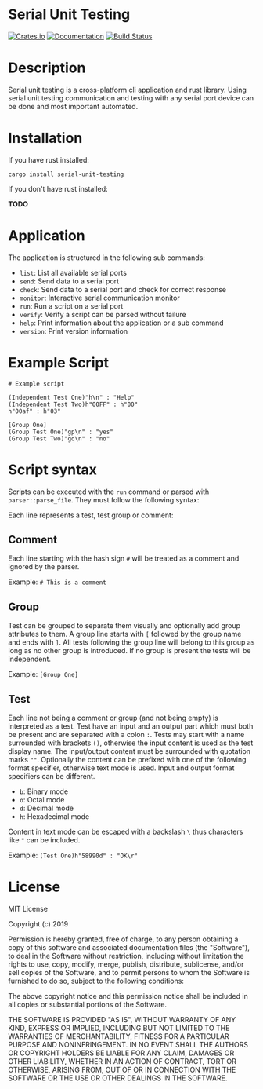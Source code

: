 # Serial Unit Testing

[![Crates.io](https://img.shields.io/crates/v/serial-unit-testing.svg)](https://crates.io/crates/serial-unit-testing)
[![Documentation](https://docs.rs/serial-unit-testing/badge.svg)](https://docs.rs/crate/serial-unit-testing)
[![Build Status](https://travis-ci.org/markatk/serial-unit-testing.svg?branch=master)](https://travis-ci.org/markatk/serial-unit-testing)

# Description

Serial unit testing is a cross-platform cli application and rust library. Using serial unit testing communication and testing with any serial port device can be done and most important automated.

# Installation

If you have rust installed:

```
cargo install serial-unit-testing
```

If you don't have rust installed:

**TODO**

# Application

The application is structured in the following sub commands:

- `list`: List all available serial ports
- `send`: Send data to a serial port
- `check`: Send data to a serial port and check for correct response
- `monitor`: Interactive serial communication monitor
- `run`: Run a script on a serial port
- `verify`: Verify a script can be parsed without failure
- `help`: Print information about the application or a sub command
- `version`: Print version information

# Example Script

```
# Example script

(Independent Test One)"h\n" : "Help"
(Independent Test Two)h"00FF" : h"00"
h"00af" : h"03"

[Group One]
(Group Test One)"gp\n" : "yes"
(Group Test Two)"gq\n" : "no"
```

# Script syntax

Scripts can be executed with the `run` command or parsed with `parser::parse_file`. They must follow the following syntax:

Each line represents a test, test group or comment:

## Comment

Each line starting with the hash sign `#` will be treated as a comment and ignored by the parser.

Example: `# This is a comment`

## Group

Test can be grouped to separate them visually and optionally add group attributes to them. A group line starts with `[` followed by the group name and ends with `]`. All tests following the group line will belong to this group as long as no other group is introduced.
If no group is present the tests will be independent.

Example: `[Group One]`

## Test

Each line not being a comment or group (and not being empty) is interpreted as a test. Test have an input and an output part which must both be present and are separated with a colon `:`. Tests may start with a name surrounded with brackets `()`, otherwise the input content is used as the test display name. The input/output content must be surrounded with quotation marks `""`. Optionally the content can be prefixed with one of the following format specifier, otherwise text mode is used. Input and output format specifiers can be different.

 - `b`: Binary mode
 - `o`: Octal mode
 - `d`: Decimal mode
 - `h`: Hexadecimal mode

Content in text mode can be escaped with a backslash `\` thus characters like `"` can be included.

Example: `(Test One)h"58990d" : "OK\r"`

# License

MIT License

Copyright (c) 2019

Permission is hereby granted, free of charge, to any person obtaining a copy
of this software and associated documentation files (the "Software"), to deal
in the Software without restriction, including without limitation the rights
to use, copy, modify, merge, publish, distribute, sublicense, and/or sell
copies of the Software, and to permit persons to whom the Software is
furnished to do so, subject to the following conditions:

The above copyright notice and this permission notice shall be included in all
copies or substantial portions of the Software.

THE SOFTWARE IS PROVIDED "AS IS", WITHOUT WARRANTY OF ANY KIND, EXPRESS OR
IMPLIED, INCLUDING BUT NOT LIMITED TO THE WARRANTIES OF MERCHANTABILITY,
FITNESS FOR A PARTICULAR PURPOSE AND NONINFRINGEMENT. IN NO EVENT SHALL THE
AUTHORS OR COPYRIGHT HOLDERS BE LIABLE FOR ANY CLAIM, DAMAGES OR OTHER
LIABILITY, WHETHER IN AN ACTION OF CONTRACT, TORT OR OTHERWISE, ARISING FROM,
OUT OF OR IN CONNECTION WITH THE SOFTWARE OR THE USE OR OTHER DEALINGS IN THE
SOFTWARE.
